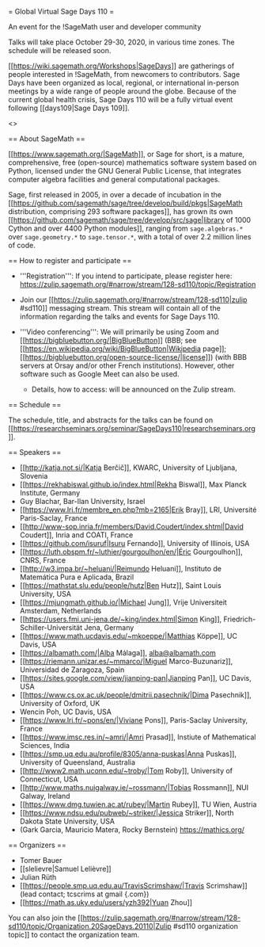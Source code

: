 = Global Virtual Sage Days 110 =

An event for the !SageMath user and developer community

Talks will take place October 29-30, 2020, in various time zones. The schedule will be released soon.

[[https://wiki.sagemath.org/Workshops|SageDays]] are gatherings of people interested in !SageMath, from newcomers to contributors. Sage Days have been organized as local, regional, or international in-person meetings by a wide range of people around the globe.  Because of the current global health crisis, Sage Days 110 will be a fully virtual event following [[days109|Sage Days 109]].

<<TableOfContents>>

== About SageMath ==

[[https://www.sagemath.org/|SageMath]], or Sage for short, is a mature, comprehensive, free (open-source) mathematics software system based on Python, licensed under the GNU General Public License, that integrates computer algebra facilities and general computational packages. 

Sage, first released in 2005, in over a decade of incubation in the  [[https://github.com/sagemath/sage/tree/develop/build/pkgs|SageMath distribution, comprising 293 software packages]], has grown its own [[https://github.com/sagemath/sage/tree/develop/src/sage|library of 1000 Cython and over 4400 Python modules]], ranging from `sage.algebras.*` over `sage.geometry.*` to `sage.tensor.*`, with a total of over 2.2 million lines of code.  

== How to register and participate ==

 * '''Registration''': If you intend to participate, please register here: https://zulip.sagemath.org/#narrow/stream/128-sd110/topic/Registration

 * Join our [[https://zulip.sagemath.org/#narrow/stream/128-sd110|zulip #sd110]] messaging stream. This stream will contain all of the information regarding the talks and events for Sage Days 110.

 * '''Video conferencing''': We will primarily be using Zoom and [[https://bigbluebutton.org/|BigBlueButton]] (BBB; see [[https://en.wikipedia.org/wiki/BigBlueButton|Wikipedia page]]; [[https://bigbluebutton.org/open-source-license/|license]]) (with BBB servers at Orsay and/or other French institutions). However, other software such as Google Meet can also be used.

   * Details, how to access: will be announced on the Zulip stream.

== Schedule ==

The schedule, title, and abstracts for the talks can be found on [[https://researchseminars.org/seminar/SageDays110|researchseminars.org]].

== Speakers ==

 * [[http://katja.not.si/|Katja Berčič]], KWARC, University of Ljubljana, Slovenia
 * [[https://rekhabiswal.github.io/index.html|Rekha Biswal]], Max Planck Institute, Germany
 * Guy Blachar, Bar-Ilan University, Israel
 * [[https://www.lri.fr/membre_en.php?mb=2165|Erik Bray]], LRI, Université Paris-Saclay, France
 * [[http://www-sop.inria.fr/members/David.Coudert/index.shtml|David Coudert]], Inria and COATI, France
 * [[https://github.com/isuruf|Isuru Fernando]], University of Illinois, USA
 * [[https://luth.obspm.fr/~luthier/gourgoulhon/en/|Éric Gourgoulhon]], CNRS, France
 * [[http://w3.impa.br/~heluani/|Reimundo Heluani]], Instituto de Matemática Pura e Aplicada, Brazil
 * [[https://mathstat.slu.edu/people/hutz|Ben Hutz]], Saint Louis University, USA
 * [[https://mjungmath.github.io/|Michael Jung]], Vrije Universiteit Amsterdam, Netherlands
 * [[https://users.fmi.uni-jena.de/~king/index.html|Simon King]],  Friedrich-Schiller-Universität Jena, Germany
 * [[https://www.math.ucdavis.edu/~mkoeppe/|Matthias Köppe]], UC Davis, USA
 * [[https://albamath.com/|Alba Málaga]], alba@albamath.com
 * [[https://riemann.unizar.es/~mmarco/|Miguel Marco-Buzunariz]], Universidad de Zaragoza, Spain
 * [[https://sites.google.com/view/jianping-pan|Jianping Pan]], UC Davis, USA
 * [[https://www.cs.ox.ac.uk/people/dmitrii.pasechnik/|Dima Pasechnik]], University of Oxford, UK
 * Wencin Poh, UC Davis, USA
 * [[https://www.lri.fr/~pons/en/|Viviane Pons]], Paris-Saclay University, France
 * [[https://www.imsc.res.in/~amri/|Amri Prasad]], Instiute of Mathematical Sciences, India
 * [[https://smp.uq.edu.au/profile/8305/anna-puskas|Anna Puskas]], University of Queensland, Australia
 * [[http://www2.math.uconn.edu/~troby/|Tom Roby]], University of Connecticut, USA
 * [[http://www.maths.nuigalway.ie/~rossmann/|Tobias Rossmann]], NUI Galway, Ireland
 * [[https://www.dmg.tuwien.ac.at/rubey/|Martin Rubey]], TU Wien, Austria
 * [[https://www.ndsu.edu/pubweb/~striker/|Jessica Striker]], North Dakota State University, USA
 * (Gark Garcia, Mauricio Matera, Rocky Bernstein) https://mathics.org/

== Organizers ==

 * Tomer Bauer
 * [[slelievre|Samuel Lelièvre]]
 * Julian Rüth
 * [[https://people.smp.uq.edu.au/TravisScrimshaw/|Travis Scrimshaw]] (lead contact; tcscrims at gmail {.com})
 * [[https://math.as.uky.edu/users/yzh392|Yuan Zhou]]

You can also join the [[https://zulip.sagemath.org/#narrow/stream/128-sd110/topic/Organization.20SageDays.20110|Zulip #sd110 organization topic]] to contact the organization team.
